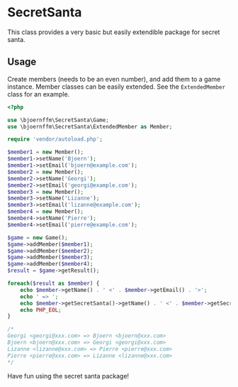 # SecretSanta

This class provides a very basic but easily extendible package for secret santa.

## Usage

Create members (needs to be an even number), and add them to a game instance. Member classes can be easily extended. See the `ExtendedMember` class for an example.

```php
<?php

use \bjoernffm\SecretSanta\Game;
use \bjoernffm\SecretSanta\ExtendedMember as Member;

require 'vendor/autoload.php';

$member1 = new Member();
$member1->setName('Bjoern');
$member1->setEmail('bjoern@example.com');
$member2 = new Member();
$member2->setName('Georgi');
$member2->setEmail('georgi@example.com');
$member3 = new Member();
$member3->setName('Lizanne');
$member3->setEmail('lizanne@example.com');
$member4 = new Member();
$member4->setName('Pierre');
$member4->setEmail('pierre@example.com');

$game = new Game();
$game->addMember($member1);
$game->addMember($member2);
$game->addMember($member3);
$game->addMember($member4);
$result = $game->getResult();

foreach($result as $member) {
    echo $member->getName() . ' <' . $member->getEmail() . '>';
    echo ' => ';
    echo $member->getSecretSanta()->getName() . ' <' . $member->getSecretSanta()->getEmail() . '>';
    echo PHP_EOL;
}

/*
Georgi <georgi@xxx.com> => Bjoern <bjoern@xxx.com>
Bjoern <bjoern@xxx.com> => Georgi <georgi@xxx.com>
Lizanne <lizanne@xxx.com> => Pierre <pierre@xxx.com>
Pierre <pierre@xxx.com> => Lizanne <lizanne@xxx.com>
*/
```

Have fun using the secret santa package!